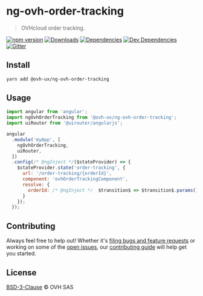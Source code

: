 # ng-ovh-order-tracking

> OVHcloud order tracking.

[![npm version](https://badgen.net/npm/v/@ovh-ux/ng-ovh-order-tracking)](https://www.npmjs.com/package/@ovh-ux/ng-ovh-order-tracking) [![Downloads](https://badgen.net/npm/dt/@ovh-ux/ng-ovh-order-tracking)](https://npmjs.com/package/@ovh-ux/ng-ovh-order-tracking) [![Dependencies](https://badgen.net/david/dep/ovh/manager/packages/components/ng-ovh-order-tracking)](https://npmjs.com/package/@ovh-ux/ng-ovh-order-tracking?activeTab=dependencies) [![Dev Dependencies](https://badgen.net/david/dev/ovh/manager/packages/components/ng-ovh-order-tracking)](https://npmjs.com/package/@ovh-ux/ng-ovh-order-tracking?activeTab=dependencies) [![Gitter](https://badgen.net/badge/gitter/ovh-ux/blue?icon=gitter)](https://gitter.im/ovh/ux)

## Install

```sh
yarn add @ovh-ux/ng-ovh-order-tracking
```
## Usage

```js
import angular from 'angular';
import ngOvhOrderTracking from '@ovh-ux/ng-ovh-order-tracking';
import uiRouter from '@uirouter/angularjs';

angular
  .module('myApp', [
    ngOvhOrderTracking,
    uiRouter,
  ])
  .config(/* @ngInject */($stateProvider) => {
    $stateProvider.state('order-tracking', {
      url: '/order-tracking/{orderId}',
      component: 'ovhOrderTrackingComponent',
      resolve: {
        orderId: /* @ngInject */  $transition$ => $transition$.params().orderId,
      }
    });
  });
```

## Contributing

Always feel free to help out! Whether it's [filing bugs and feature requests](https://github.com/ovh/manager/issues/new) or working on some of the [open issues](https://github.com/ovh/manager/issues), our [contributing guide](CONTRIBUTING.md) will help get you started.

## License

[BSD-3-Clause](LICENSE) © OVH SAS
